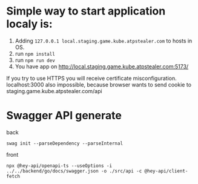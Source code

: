 # Simple way to start application localy is:
1) Adding `127.0.0.1 local.staging.game.kube.atpstealer.com`
to hosts in OS.
2) run `npm install`
3) run `npm run dev`
4) You have app on http://local.staging.game.kube.atpstealer.com:5173/

If you try to use HTTPS you will receive certificate misconfiguration. <br> 
localhost:3000 also impossible, because browser wants to send cookie to staging.game.kube.atpstealer.com/api

# Swagger API generate

back

```aiignore
swag init --parseDependency --parseInternal
```

front
```aiignore
npx @hey-api/openapi-ts --useOptions -i ../../backend/go/docs/swagger.json -o ./src/api -c @hey-api/client-fetch
```

